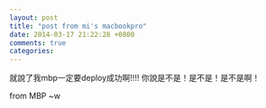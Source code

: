 ```yaml
---
layout: post
title: "post from mi's macbookpro"
date: 2014-03-17 21:22:28 +0800
comments: true
categories: 
---
```


就說了我mbp一定要deploy成功啊!!!!
你說是不是！是不是！是不是啊！

from MBP ~w